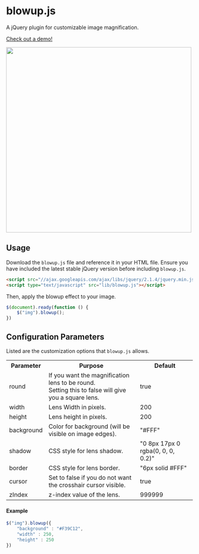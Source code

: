 blowup.js
===========

A jQuery plugin for customizable image magnification.

[Check out a demo!](http://paulkr.github.io/blowup.js)

<img src="https://raw.githubusercontent.com/paulkr/blowup.js/gh-pages/blowup.png" width="500" />

Usage
-----

Download the `blowup.js` file and reference it in your HTML file. Ensure you have included the latest stable jQuery version before including `blowup.js`.

```html
<script src="//ajax.googleapis.com/ajax/libs/jquery/2.1.4/jquery.min.js"></script>
<script type="text/javascript" src="lib/blowup.js"></script>
```

Then, apply the blowup effect to your image.

```javascript
$(document).ready(function () {
    $("img").blowup();
})
```

Configuration Parameters
------------------------

Listed are the customization options that `blowup.js` allows. 

<table style="width:100%">
    <tr>
        <th>Parameter</th>
        <th>Purpose</th>
        <th>Default</th>
    <tr>
        <td>round</td>
        <td>If you want the magnification lens to be round. <br />Setting this to false will give you a square lens.</td>
        <td>true</td>
    </tr>
    <tr>
        <td>width</td>
        <td>Lens Width in pixels.</td>
        <td>200</td>
    </tr>
    <tr>
        <td>height</td>
        <td>Lens height in pixels.</td>
        <td>200</td>
    </tr>
    <tr>
        <td>background</td>
        <td>Color for background (will be visible on image edges).</td>
        <td>"#FFF"</td>
    </tr>
    <tr>
        <td>shadow</td>
        <td>CSS style for lens shadow.</td>
        <td>"0 8px 17px 0 rgba(0, 0, 0, 0.2)"</td>
    </tr>
    <tr>
        <td>border</td>
        <td>CSS style for lens border.</td>
        <td>"6px solid #FFF"</td>
    </tr>
    <tr>
        <td>cursor</td>
        <td>Set to false if you do not want the crosshair cursor visible.</td>
        <td>true</td>
    </tr>
    <tr>
        <td>zIndex</td>
        <td>z-index value of the lens.</td>
        <td>999999</td>
    </tr>
</table>

#### Example

```javascript
$("img").blowup({
    "background" : "#F39C12",
    "width" : 250,
    "height" : 250
})
```

